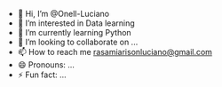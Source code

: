 - 👋 Hi, I’m @Onell-Luciano
- 👀 I’m interested in Data learning 
- 🌱 I’m currently learning Python
- 💞️ I’m looking to collaborate on ...
- 📫 How to reach me rasamiarisonluciano@gmail.com
- 😄 Pronouns: ...
- ⚡ Fun fact: ...

<!---
Onell-Luciano/Onell-Luciano is a ✨ special ✨ repository because its `README.md` (this file) appears on your GitHub profile.
You can click the Preview link to take a look at your changes.
--->
